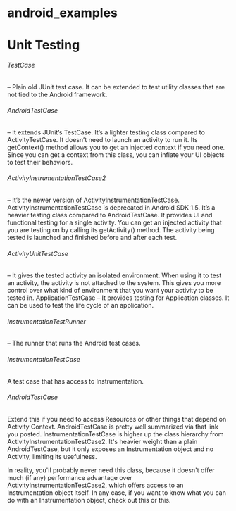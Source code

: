 # android_examples



# Unit Testing

###### TestCase 
– Plain old JUnit test case. It can be extended to test utility classes that are not tied to the Android framework.

###### AndroidTestCase
– It extends JUnit’s TestCase. It’s a lighter testing class compared to ActivityTestCase. It doesn’t need to launch an activity to run it. Its getContext() method allows you to get an injected context if you need one. Since you can get a context from this class, you can inflate your UI objects to test their behaviors.

###### ActivityInstrumentationTestCase2 
– It’s the newer version of ActivityInstrumentationTestCase. ActivityInstrumentationTestCase is deprecated in Android SDK 1.5. It’s a heavier testing class compared to AndroidTestCase. It provides UI and functional testing for a single activity. You can get an injected activity that you are testing on by calling its getActivity() method. The activity being tested is launched and finished before and after each test.

###### ActivityUnitTestCase 
– It gives the tested activity an isolated environment. When using it to test an activity, the activity is not attached to the system. This gives you more control over what kind of environment that you want your activity to be tested in.
ApplicationTestCase – It provides testing for Application classes. It can be used to test the life cycle of an application.

###### InstrumentationTestRunner
– The runner that runs the Android test cases.

###### InstrumentationTestCase

A test case that has access to Instrumentation.

###### AndroidTestCase

Extend this if you need to access Resources or other things that depend on Activity Context.
AndroidTestCase is pretty well summarized via that link you posted. InstrumentationTestCase is higher up the class hierarchy from ActivityInstrumentationTestCase2. It's heavier weight than a plain AndroidTestCase, but it only exposes an Instrumentation object and no Activity, limiting its usefulness.

In reality, you'll probably never need this class, because it doesn't offer much (if any) performance advantage over ActivityInstrumentationTestCase2, which offers access to an Instrumentation object itself. In any case, if you want to know what you can do with an Instrumentation object, check out this or this.
